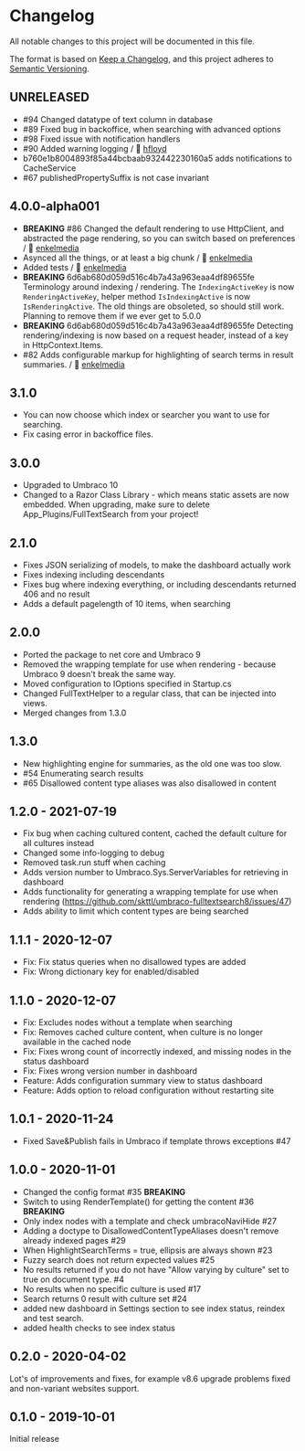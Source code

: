 # Changelog

All notable changes to this project will be documented in this file.

The format is based on [Keep a Changelog](https://keepachangelog.com/en/1.0.0/),
and this project adheres to [Semantic Versioning](https://semver.org/spec/v2.0.0.html).

## UNRELEASED
- #94 Changed datatype of text column in database
- #89 Fixed bug in backoffice, when searching with advanced options
- #98 Fixed issue with notification handlers
- #90 Added warning logging  / 🙏 [hfloyd](https://github.com/hfloyd)
- b760e1b8004893f85a44bcbaab932442230160a5 adds notifications to CacheService
- #67 publishedPropertySuffix is not case invariant

## 4.0.0-alpha001
- **BREAKING** #86 Changed the default rendering to use HttpClient, and abstracted the page rendering, so you can switch based on preferences / 🙏 [enkelmedia](https://github.com/enkelmedia)
- Asynced all the things, or at least a big chunk / 🙏 [enkelmedia](https://github.com/enkelmedia)
- Added tests / 🙏 [enkelmedia](https://github.com/enkelmedia)
- **BREAKING** 6d6ab680d059d516c4b7a43a963eaa4df89655fe Terminology around indexing / rendering. The `IndexingActiveKey` is now `RenderingActiveKey`, helper method `IsIndexingActive` is now `IsRenderingActive`. The old things are obsoleted, so should still work. Planning to remove them if we ever get to 5.0.0
- **BREAKING** 6d6ab680d059d516c4b7a43a963eaa4df89655fe Detecting rendering/indexing is now based on a request header, instead of a key in HttpContext.Items.
- #82 Adds configurable markup for highlighting of search terms in result summaries.  / 🙏 [enkelmedia](https://github.com/enkelmedia)

## 3.1.0

- You can now choose which index or searcher you want to use for searching.
- Fix casing error in backoffice files.

## 3.0.0

- Upgraded to Umbraco 10
- Changed to a Razor Class Library - which means static assets are now embedded. When upgrading, make sure to delete App_Plugins/FullTextSearch from your project!

## 2.1.0

- Fixes JSON serializing of models, to make the dashboard actually work
- Fixes indexing including descendants
- Fixes bug where indexing everything, or including descendants returned 406 and no result
- Adds a default pagelength of 10 items, when searching

## 2.0.0

- Ported the package to net core and Umbraco 9
- Removed the wrapping template for use when rendering - because Umbraco 9 doesn't break the same way.
- Moved configuration to IOptions specified in Startup.cs
- Changed FullTextHelper to a regular class, that can be injected into views.
- Merged changes from 1.3.0

## 1.3.0

- New highlighting engine for summaries, as the old one was too slow.
- #54 Enumerating search results
- #65 Disallowed content type aliases was also disallowed in content

## 1.2.0 - 2021-07-19

- Fix bug when caching cultured content, cached the default culture for all cultures instead
- Changed some info-logging to debug
- Removed task.run stuff when caching
- Adds version number to Umbraco.Sys.ServerVariables for retrieving in dashboard
- Adds functionality for generating a wrapping template for use when rendering (https://github.com/skttl/umbraco-fulltextsearch8/issues/47)
- Adds ability to limit which content types are being searched

## 1.1.1 - 2020-12-07

- Fix: Fix status queries when no disallowed types are added
- Fix: Wrong dictionary key for enabled/disabled

## 1.1.0 - 2020-12-07

- Fix: Excludes nodes without a template when searching
- Fix: Removes cached culture content, when culture is no longer available in the cached node
- Fix: Fixes wrong count of incorrectly indexed, and missing nodes in the status dashboard
- Fix: Fixes wrong version number in dashboard
- Feature: Adds configuration summary view to status dashboard
- Feature: Adds option to reload configuration without restarting site

## 1.0.1 - 2020-11-24

- Fixed Save&Publish fails in Umbraco if template throws exceptions #47

## 1.0.0 - 2020-11-01

- Changed the config format #35 **BREAKING**
- Switch to using RenderTemplate() for getting the content #36 **BREAKING**
- Only index nodes with a template and check umbracoNaviHide #27
- Adding a doctype to DisallowedContentTypeAliases doesn't remove already indexed pages #29
- When HighlightSearchTerms = true, ellipsis are always shown #23
- Fuzzy search does not return expected values #25
- No results returned if you do not have "Allow varying by culture" set to true on document type. #4
- No results when no specific culture is used #17
- Search returns 0 result with culture set #24
- added new dashboard in Settings section to see index status, reindex and test search.
- added health checks to see index status

## 0.2.0 - 2020-04-02

Lot's of improvements and fixes, for example v8.6 upgrade problems fixed and non-variant websites support.

## 0.1.0 - 2019-10-01

Initial release
